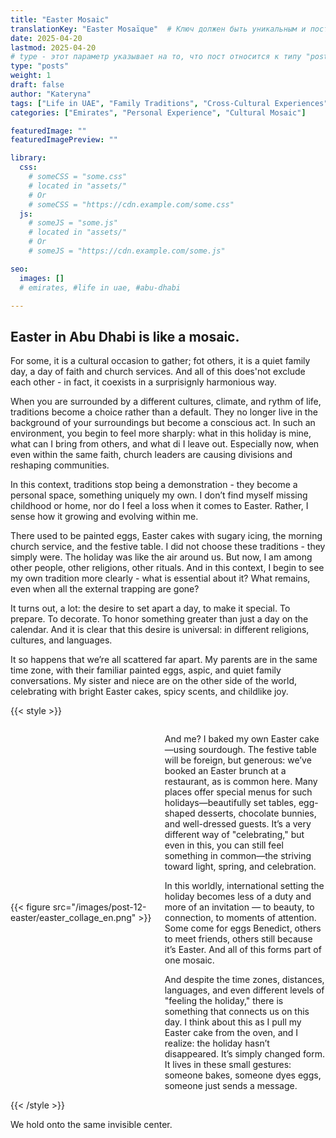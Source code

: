 ```yaml
---
title: "Easter Mosaic"
translationKey: "Easter Mosaïque"  # Ключ должен быть уникальным и постоянным
date: 2025-04-20
lastmod: 2025-04-20
# type - этот параметр указывает на то, что пост относится к типу "post"
type: "posts"
weight: 1
draft: false
author: "Kateryna"
tags: ["Life in UAE", "Family Traditions", "Cross-Cultural Experiences"]
categories: ["Emirates", "Personal Experience", "Cultural Mosaic"]

featuredImage: ""
featuredImagePreview: ""

library:
  css:
    # someCSS = "some.css"
    # located in "assets/"
    # Or
    # someCSS = "https://cdn.example.com/some.css"
  js:
    # someJS = "some.js"
    # located in "assets/"
    # Or
    # someJS = "https://cdn.example.com/some.js"

seo:
  images: []
  # emirates, #life in uae, #abu-dhabi

---
```

## Easter in Abu Dhabi is like a mosaic.

For some, it is a cultural occasion to gather; fot others, it is a quiet family day, a day of faith and church services. And all of this does'not exclude each other - in fact, it coexists in a surprisignly harmonious way.

When you are surrounded by a different cultures, climate, and rythm of life, traditions become a choice rather than a default. They no longer live in the background of your surroundings but become a conscious act. In such an environment, you begin to feel more sharply: what in this holiday is mine, what can I bring from others, and what di I leave out. Especially now, when even within the same faith, church leaders are causing divisions and reshaping communities.

In this context, traditions stop being a demonstration - they become a personal space, something uniquely my own. I don’t find myself missing childhood or home, nor do I feel a loss when it comes to Easter. Rather, I sense how it growing and evolving within me.

There used to be painted eggs, Easter cakes with sugary icing, the morning church service, and the festive table. I did not choose these traditions - they simply were. The holiday was like the air around us. But now, I am among other people, other religions, other rituals. And in this context, I begin to see my own tradition more clearly - what is essential about it? What remains, even when all the external trapping are gone?

It turns out, a lot: the desire to set apart a day, to make it special. To prepare. To decorate. To honor something greater than just a day on the calendar. And it is clear that this desire is universal: in different religions, cultures, and languages.

It so happens that we’re all scattered far apart. My parents are in the same time zone, with their familiar painted eggs, aspic, and quiet family conversations. My sister and niece are on the other side of the world, celebrating with bright Easter cakes, spicy scents, and childlike joy.

{{< style >}}
<div style="display: flex; align-items: center;">
    <div style="flex: 0 0 45%;"> <!-- Обертка для изображения -->
        {{< figure src="/images/post-12-easter/easter_collage_en.png" >}}
    </div> <!-- Закрываю блок с изображением -->
    <div style="flex: 1; margin-left: 20px;"> <!-- Отступ справа от текста -->
        <p>And me? I baked my own Easter cake—using sourdough. The festive table will be foreign, but generous: we’ve booked an Easter brunch at a restaurant, as is common here. Many places offer special menus for such holidays—beautifully set tables, egg-shaped desserts, chocolate bunnies, and well-dressed guests. It’s a very different way of "celebrating," but even in this, you can still feel something in common—the striving toward light, spring, and celebration.</p>
        <p>In this worldly, international setting the holiday becomes less of a duty and more of an invitation — to beauty, to connection, to moments of attention. Some come for eggs Benedict, others to meet friends, others still because it’s Easter. And all of this forms part of one mosaic.</p>
        <p>And despite the time zones, distances, languages, and even different levels of "feeling the holiday," there is something that connects us on this day. I think about this as I pull my Easter cake from the oven, and I realize: the holiday hasn’t disappeared. It’s simply changed form. It lives in these small gestures: someone bakes, someone dyes eggs, someone just sends a message.</p>
    </div>
</div>
{{< /style >}}

We hold onto the same invisible center.